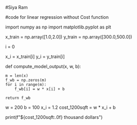 #Siya Ram


#code for linear regression without Cost function

import numpy as np
import matplotlib.pyplot as plt

x_train = np.array([1.0,2.0])
y_train = np.array([300.0,500.0])

i = 0

x_i = x_train[i]
y_i = y_train[i]

def compute_model_output(x, w, b):

    m = len(x)
    f_wb = np.zeros(m)
    for i in range(m):
        f_wb[i] = w * x[i] + b

    return f_wb
    
w = 200
b = 100
x_i = 1.2
cost_1200sqft = w * x_i + b

print(f"${cost_1200sqft:.0f} thousand dollars")
